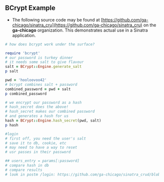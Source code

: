 ## BCrypt Example

* The following source code may be found at [https://github.com/ga-chicago/sinatra_cru](https://github.com/ga-chicago/sinatra_cru) on the **ga-chicago** organization. This demonstrates actual use in a Sinatra application.

```Ruby
# how does bcrypt work under the surface?

require 'bcrypt'
# our password is turkey dinner
# it needs some salt to give flavour
salt = BCrypt::Engine.generate_salt
p salt

pwd = 'hooloovoo42'
# bcrypt combines salt + password
combined_password = pwd + salt
p combined_password

# we encrypt our password as a hash
# hash_secret does the above!
# hash_secret makes our combined password
# and generates a hash for us
hash = BCrypt::Engine.hash_secret(pwd, salt)
p hash

#login
# first off, you need the user's salt
# save it to db, cookie, etc
# may need to have a way to reset
# usr passes in their password

## users_entry = params[:password]
# compare hash in db
# compare results
# look in postm /login: https://github.com/ga-chicago/sinatra_crud/blob/master/controllers/UsersController.rb

```
